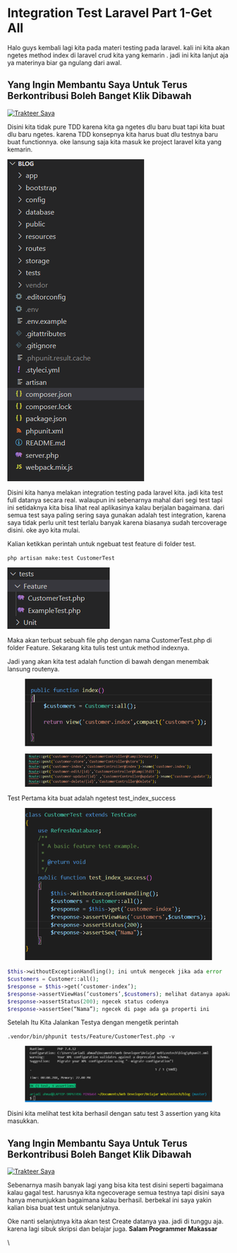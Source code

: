 # Integration Test Laravel Part 1-Get All

Halo guys kembali lagi kita pada materi testing pada laravel. kali ini kita akan ngetes method index di laravel crud kita yang kemarin . jadi ini kita lanjut aja ya materinya biar ga ngulang dari awal.

## Yang Ingin Membantu Saya Untuk Terus Berkontribusi Boleh Banget Klik Dibawa**h** <a href="#id-9a3c" id="id-9a3c"></a>

[![Trakteer Saya](https://cdn.trakteer.id/images/embed/trbtn-red-5.png)](https://trakteer.id/ariadi-ahmad-28xqo/tip)

Disini kita tidak pure TDD karena kita ga ngetes dlu baru buat tapi kita buat dlu baru ngetes. karena TDD konsepnya kita harus buat dlu testnya baru buat functionnya. oke lansung saja kita masuk ke project laravel kita yang kemarin.

![](<../../.gitbook/assets/image (75).png>)

Disini kita hanya melakan integration testing pada laravel kita. jadi kita test full datanya secara real. walaupun ini sebenarnya mahal dari segi test tapi ini setidaknya kita bisa lihat real aplikasinya kalau berjalan bagaimana. dari semua test saya paling sering saya gunakan adalah test integration, karena saya tidak perlu unit test terlalu banyak karena biasanya sudah tercoverage disini. oke ayo kita mulai.

Kalian ketikkan perintah untuk ngebuat test feature di folder test.

`php artisan make:test CustomerTest`

![](<../../.gitbook/assets/image (29).png>)

Maka akan terbuat sebuah file php dengan nama CustomerTest.php di folder Feature. Sekarang kita tulis test untuk method indexnya.

Jadi yang akan kita test adalah function di bawah dengan menembak lansung routenya.

<figure><img src="../../.gitbook/assets/image (15).png" alt=""><figcaption></figcaption></figure>

<figure><img src="../../.gitbook/assets/image (31).png" alt=""><figcaption></figcaption></figure>

Test Pertama kita buat adalah ngetest test\_index\_success

<figure><img src="../../.gitbook/assets/image (44).png" alt=""><figcaption></figcaption></figure>

```php
$this->withoutExceptionHandling(); ini untuk mengecek jika ada error
$customers = Customer::all();
$response = $this->get(‘customer-index’);
$response->assertViewHas(‘customers’,$customers); melihat datanya apakah sudah sesuai
$response->assertStatus(200); ngecek status codenya
$response->assertSee(“Nama”); ngecek di page ada ga properti ini
```

Setelah Itu Kita Jalankan Testya dengan mengetik perintah

`.vendor/bin/phpunit tests/Feature/CustomerTest.php -v`

<figure><img src="../../.gitbook/assets/image (5) (1).png" alt=""><figcaption></figcaption></figure>

Disini kita melihat test kita berhasil dengan satu test 3 assertion yang kita masukkan.

## Yang Ingin Membantu Saya Untuk Terus Berkontribusi Boleh Banget Klik Dibawa**h** <a href="#id-9a3c" id="id-9a3c"></a>

[![Trakteer Saya](https://cdn.trakteer.id/images/embed/trbtn-red-5.png)](https://trakteer.id/ariadi-ahmad-28xqo/tip)

Sebenarnya masih banyak lagi yang bisa kita test disini seperti bagaimana kalau gagal test. harusnya kita ngecoverage semua testnya tapi disini saya hanya menunjukkan bagaimana kalau berhasil. berbekal ini saya yakin kalian bisa buat test untuk selanjutnya.

Oke nanti selanjutnya kita akan test Create datanya yaa. jadi di tunggu aja. karena lagi sibuk skripsi dan belajar juga. **Salam Programmer Makassar**

\
